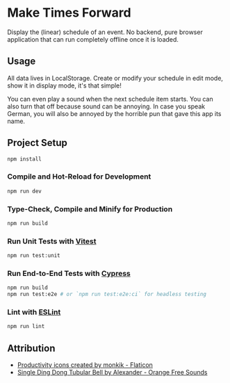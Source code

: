 # Make Times Forward

Display the (linear) schedule of an event. No backend, pure browser application that can run completely offline once it
is loaded.

## Usage

All data lives in LocalStorage. Create or modify your schedule in edit mode, show it in display mode, it's that simple!

You can even play a sound when the next schedule item starts. You can also turn that off because sound can be annoying.
In case you speak German, you will also be annoyed by the horrible pun that gave this app its name.

## Project Setup

```sh
npm install
```

### Compile and Hot-Reload for Development

```sh
npm run dev
```

### Type-Check, Compile and Minify for Production

```sh
npm run build
```

### Run Unit Tests with [Vitest](https://vitest.dev/)

```sh
npm run test:unit
```

### Run End-to-End Tests with [Cypress](https://www.cypress.io/)

```sh
npm run build
npm run test:e2e # or `npm run test:e2e:ci` for headless testing
```

### Lint with [ESLint](https://eslint.org/)

```sh
npm run lint
```

## Attribution

- [Productivity icons created by monkik - Flaticon](https://www.flaticon.com/free-icons/productivity)
- [Single Ding Dong Tubular Bell by Alexander - Orange Free Sounds](https://orangefreesounds.com/single-ding-dong-tubular-bell/)
